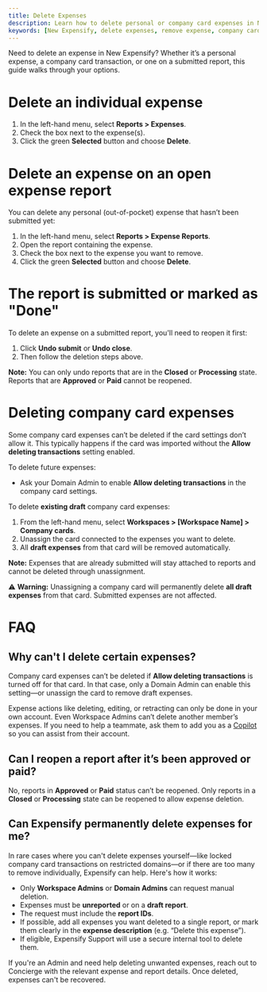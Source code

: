 ```yaml
---
title: Delete Expenses
description: Learn how to delete personal or company card expenses in New Expensify, including rules for submitted reports, admin-only cases, and account-level deletion limits.
keywords: [New Expensify, delete expenses, remove expense, company card, undo submit, draft expense, report expense, expense deletion]
---
```


<div id="new-expensify" markdown="1">

Need to delete an expense in New Expensify? Whether it’s a personal expense, a company card transaction, or one on a submitted report, this guide walks through your options.

# Delete an individual expense

1. In the left-hand menu, select **Reports > Expenses**.
2. Check the box next to the expense(s).
3. Click the green **Selected** button and choose **Delete**.

# Delete an expense on an open expense report

You can delete any personal (out-of-pocket) expense that hasn’t been submitted yet:

1. In the left-hand menu, select **Reports > Expense Reports**.
2. Open the report containing the expense.
3. Check the box next to the expense you want to remove.
4. Click the green **Selected** button and choose **Delete**.

# The report is submitted or marked as "Done"

To delete an expense on a submitted report, you'll need to reopen it first:

1. Click **Undo submit** or **Undo close**.
2. Then follow the deletion steps above.

**Note:** You can only undo reports that are in the **Closed** or **Processing** state. Reports that are **Approved** or **Paid** cannot be reopened.

# Deleting company card expenses

Some company card expenses can’t be deleted if the card settings don’t allow it. This typically happens if the card was imported without the **Allow deleting transactions** setting enabled.

To delete future expenses:
- Ask your Domain Admin to enable **Allow deleting transactions** in the company card settings.

To delete **existing draft** company card expenses:

1. From the left-hand menu, select **Workspaces > [Workspace Name] > Company cards**.
2. Unassign the card connected to the expenses you want to delete.
3. All **draft expenses** from that card will be removed automatically.

**Note:** Expenses that are already submitted will stay attached to reports and cannot be deleted through unassignment.

⚠️ **Warning:** Unassigning a company card will permanently delete **all draft expenses** from that card. Submitted expenses are not affected.

# FAQ

## Why can't I delete certain expenses?

Company card expenses can’t be deleted if **Allow deleting transactions** is turned off for that card. In that case, only a Domain Admin can enable this setting—or unassign the card to remove draft expenses.

Expense actions like deleting, editing, or retracting can only be done in your own account. Even Workspace Admins can’t delete another member’s expenses. If you need to help a teammate, ask them to add you as a [Copilot](https://help.expensify.com/articles/new-expensify/settings/Copilot-Access) so you can assist from their account.

## Can I reopen a report after it’s been approved or paid?

No, reports in **Approved** or **Paid** status can’t be reopened. Only reports in a **Closed** or **Processing** state can be reopened to allow expense deletion.

## Can Expensify permanently delete expenses for me?

In rare cases where you can't delete expenses yourself—like locked company card transactions on restricted domains—or if there are too many to remove individually, Expensify can help. Here's how it works:

- Only **Workspace Admins** or **Domain Admins** can request manual deletion.
- Expenses must be **unreported** or on a **draft report**.
- The request must include the **report IDs**.
- If possible, add all expenses you want deleted to a single report, or mark them clearly in the **expense description** (e.g. “Delete this expense”).
- If eligible, Expensify Support will use a secure internal tool to delete them.

If you're an Admin and need help deleting unwanted expenses, reach out to Concierge with the relevant expense and report details. Once deleted, expenses can't be recovered.


</div>
